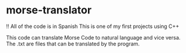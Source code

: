 # morse-translator

!! All of the code is in Spanish
This is one of my first projects using C++

This code can translate Morse Code to natural language and vice versa. The .txt are files that can be translated by the program.
